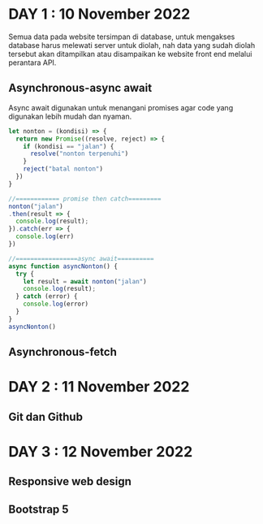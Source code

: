 # DAY 1 : 10 November 2022
Semua data pada website tersimpan di database, untuk mengakses database harus melewati server untuk diolah, nah data yang sudah diolah tersebut akan ditampilkan atau disampaikan ke website front end melalui perantara API. 
## Asynchronous-async await
Async await digunakan untuk menangani promises agar code yang digunakan lebih mudah dan nyaman. 
```javascript
let nonton = (kondisi) => {
  return new Promise((resolve, reject) => {
    if (kondisi == "jalan") {
      resolve("nonton terpenuhi")
    }
    reject("batal nonton")
  })
}

//============ promise then catch=========
nonton("jalan")
.then(result => {
  console.log(result);
}).catch(err => {
  console.log(err)
})

//=================async await==========
async function asyncNonton() {
  try {
    let result = await nonton("jalan")
    console.log(result);
  } catch (error) {
    console.log(error)
  }
}
asyncNonton()
```
## Asynchronous-fetch


# DAY 2 : 11 November 2022
## Git dan Github

# DAY 3 : 12 November 2022
## Responsive web design
## Bootstrap 5
